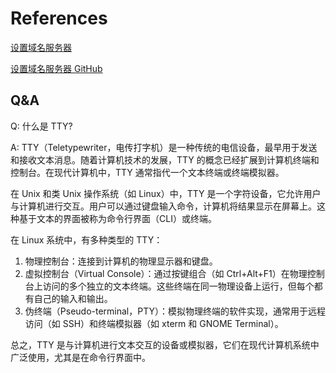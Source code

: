# References

[设置域名服务器](https://ubuntu.com/server/docs/service-domain-name-service-dns)

[设置域名服务器 GitHub](https://cshihong.github.io/2018/10/15/DNS服务器搭建与配置/)

## Q&A

Q: 什么是 TTY?

A: TTY（Teletypewriter，电传打字机）是一种传统的电信设备，最早用于发送和接收文本消息。随着计算机技术的发展，TTY 的概念已经扩展到计算机终端和控制台。在现代计算机中，TTY 通常指代一个文本终端或终端模拟器。

在 Unix 和类 Unix 操作系统（如 Linux）中，TTY 是一个字符设备，它允许用户与计算机进行交互。用户可以通过键盘输入命令，计算机将结果显示在屏幕上。这种基于文本的界面被称为命令行界面（CLI）或终端。

在 Linux 系统中，有多种类型的 TTY：

1. 物理控制台：连接到计算机的物理显示器和键盘。
2. 虚拟控制台（Virtual Console）：通过按键组合（如 Ctrl+Alt+F1）在物理控制台上访问的多个独立的文本终端。这些终端在同一物理设备上运行，但每个都有自己的输入和输出。
3. 伪终端（Pseudo-terminal，PTY）：模拟物理终端的软件实现，通常用于远程访问（如 SSH）和终端模拟器（如 xterm 和 GNOME Terminal）。

总之，TTY 是与计算机进行文本交互的设备或模拟器，它们在现代计算机系统中广泛使用，尤其是在命令行界面中。